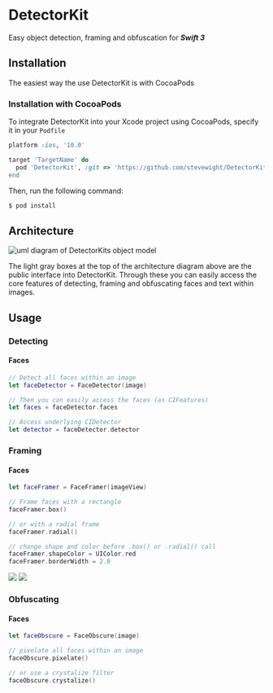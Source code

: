 # DetectorKit
Easy object detection, framing and obfuscation for **_Swift 3_**

## Installation
The easiest way the use DetectorKit is with CocoaPods

### Installation with CocoaPods
To integrate DetectorKit into your Xcode project using CocoaPods, specify it in your `Podfile`

```ruby
platform :ios, '10.0'

target 'TargetName' do
  pod 'DetectorKit', :git => 'https://github.com/stevewight/DetectorKit.git
end
```

Then, run the following command:

```bash
$ pod install
```

## Architecture

![uml diagram of DetectorKits object model](https://github.com/stevewight/DetectorKit/blob/master/images/detector_kit-uml.png)

The light gray boxes at the top of the architecture diagram above are the public interface into DetectorKit.  Through these you can easily access the core features of detecting, framing and obfuscating faces and text within images.

## Usage

### Detecting
#### Faces
```swift
// Detect all faces within an image
let faceDetector = FaceDetector(image)

// Then you can easily access the faces (as CIFeatures)
let faces = faceDetector.faces

// Access underlying CIDetector
let detector = faceDetector.detector
```

### Framing
#### Faces
```swift
let faceFramer = FaceFramer(imageView)

// Frame faces with a rectangle
faceFramer.box()

// or with a radial frame
faceFramer.radial()

// change shape and color before .box() or .radial() call
faceFramer.shapeColor = UIColor.red
faceFramer.borderWidth = 2.0
```
![](https://github.com/stevewight/DetectorKit/blob/master/images/box-frame.gif)
![](https://github.com/stevewight/DetectorKit/blob/master/images/radial-frame.gif)

### Obfuscating
#### Faces
```swift
let faceObscure = FaceObscure(image)

// pixelate all faces within an image
faceObscure.pixelate()

// or use a crystalize filter
faceObscure.crystalize()
```
